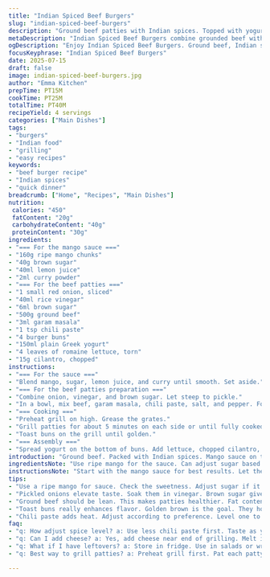```yaml
---
title: "Indian Spiced Beef Burgers"
slug: "indian-spiced-beef-burgers"
description: "Ground beef patties with Indian spices. Topped with yogurt and fresh herbs. Includes a sweet mango sauce. Quick to prepare and grill. Ideal for a casual meal."
metaDescription: "Indian Spiced Beef Burgers combine grounded beef with Indian spices. Topped with yogurt, herbs, and mango sauce. Quick, flavorful, and satisfying meal."
ogDescription: "Enjoy Indian Spiced Beef Burgers. Ground beef, Indian spices, and luscious mango sauce come together for a delicious meal. Perfect for grilling."
focusKeyphrase: "Indian Spiced Beef Burgers"
date: 2025-07-15
draft: false
image: indian-spiced-beef-burgers.jpg
author: "Emma Kitchen"
prepTime: PT15M
cookTime: PT25M
totalTime: PT40M
recipeYield: 4 servings
categories: ["Main Dishes"]
tags:
- "burgers"
- "Indian food"
- "grilling"
- "easy recipes"
keywords:
- "beef burger recipe"
- "Indian spices"
- "quick dinner"
breadcrumb: ["Home", "Recipes", "Main Dishes"]
nutrition: 
 calories: "450"
 fatContent: "20g"
 carbohydrateContent: "40g"
 proteinContent: "30g"
ingredients:
- "=== For the mango sauce ==="
- "160g ripe mango chunks"
- "40g brown sugar"
- "40ml lemon juice"
- "2ml curry powder"
- "=== For the beef patties ==="
- "1 small red onion, sliced"
- "40ml rice vinegar"
- "6ml brown sugar"
- "500g ground beef"
- "3ml garam masala"
- "1 tsp chili paste"
- "4 burger buns"
- "150ml plain Greek yogurt"
- "4 leaves of romaine lettuce, torn"
- "15g cilantro, chopped"
instructions:
- "=== For the sauce ==="
- "Blend mango, sugar, lemon juice, and curry until smooth. Set aside."
- "=== For the beef patties preparation ==="
- "Combine onion, vinegar, and brown sugar. Let steep to pickle."
- "In a bowl, mix beef, garam masala, chili paste, salt, and pepper. Form into 4 equal patties. Oil the patties gently."
- "=== Cooking ==="
- "Preheat grill on high. Grease the grates."
- "Grill patties for about 5 minutes on each side or until fully cooked. Keep warm."
- "Toast buns on the grill until golden."
- "=== Assembly ==="
- "Spread yogurt on the bottom of buns. Add lettuce, chopped cilantro, and beef patties. Top with mango sauce and pickled onions. Close the burgers. Serve hot."
introduction: "Ground beef. Packed with Indian spices. Mango sauce on top. Grilled to perfection. The flavor pops. Fresh ingredients. Bold taste. Quick grilling."
ingredientsNote: "Use ripe mango for the sauce. Can adjust sugar based on mango sweetness. Ground beef should ideally be lean. Pickling onions adds a sharp note. Adjust chili paste for heat levels. Fresh cilantro brings bright flavor."
instructionsNote: "Start with the mango sauce for best results. Let the flavors meld. Prepare the pickled onions next. The sweetness contrasts nicely with the spice. Form beef patties afterward. Use high heat for the grill for a good sear. Don't overcook the patties. Toasting buns enhances their texture. Assembly is key for presentation and taste."
tips:
- "Use a ripe mango for sauce. Check the sweetness. Adjust sugar if it's tart. Mango adds flavor. Sweetness versus spice. Balance is key."
- "Pickled onions elevate taste. Soak them in vinegar. Brown sugar gives texture. Let them steep for a while. Don’t skip this step."
- "Ground beef should be lean. This makes patties healthier. Fat content can affect cooking time. Monitor grill heat closely."
- "Toast buns really enhances flavor. Golden brown is the goal. They hold ingredients better. Don’t rush this process. It’s crucial."
- "Chili paste adds heat. Adjust according to preference. Level one to ten, you choose. Start light if unsure."
faq:
- "q: How adjust spice level? a: Use less chili paste first. Taste as you go. Add more if needed. Spices can overwhelm quickly."
- "q: Can I add cheese? a: Yes, add cheese near end of grilling. Melt it on patties. Cheddar works well."
- "q: What if I have leftovers? a: Store in fridge. Use in salads or wraps. Reheat gently to maintain texture."
- "q: Best way to grill patties? a: Preheat grill first. Pat each patty dry before grilling. Don’t press them too much."

---
```

